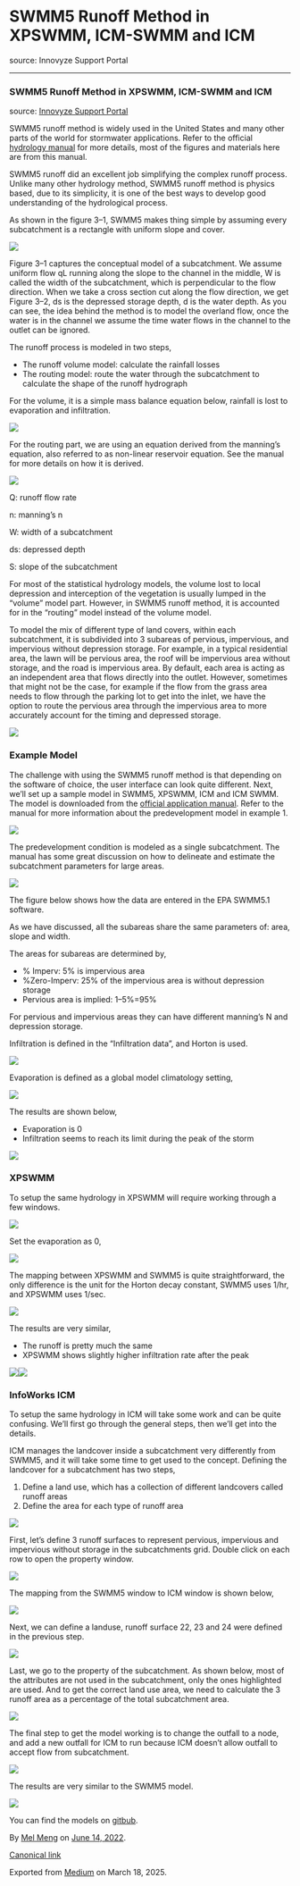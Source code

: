 # SWMM5 Runoff Method in XPSWMM, ICM-SWMM and ICM

source: Innovyze Support Portal

---

### SWMM5 Runoff Method in XPSWMM, ICM-SWMM and ICM

source: [Innovyze Support Portal](https://innovyze.force.com/support/s/article/SWMM5-Runoff-Method-in-XPSWMM-ICM-SWMM-and-ICM)

SWMM5 runoff method is widely used in the United States and many other parts of the world for stormwater applications. Refer to the official [hydrology manual](https://www.epa.gov/water-research/storm-water-management-model-swmm) for more details, most of the figures and materials here are from this manual.

SWMM5 runoff did an excellent job simplifying the complex runoff process. Unlike many other hydrology method, SWMM5 runoff method is physics based, due to its simplicity, it is one of the best ways to develop good understanding of the hydrological process.

As shown in the figure 3–1, SWMM5 makes thing simple by assuming every subcatchment is a rectangle with uniform slope and cover.

![](images\0_EZLukXGLgpPYthnY.png)

Figure 3–1 captures the conceptual model of a subcatchment. We assume uniform flow qL running along the slope to the channel in the middle, W is called the width of the subcatchment, which is perpendicular to the flow direction. When we take a cross section cut along the flow direction, we get Figure 3–2, ds is the depressed storage depth, d is the water depth. As you can see, the idea behind the method is to model the overland flow, once the water is in the channel we assume the time water flows in the channel to the outlet can be ignored.

The runoff process is modeled in two steps,

* The runoff volume model: calculate the rainfall losses
* The routing model: route the water through the subcatchment to calculate the shape of the runoff hydrograph

For the volume, it is a simple mass balance equation below, rainfall is lost to evaporation and infiltration.

![](images\0_YpnOkcaREapgtPaZ.png)

For the routing part, we are using an equation derived from the manning’s equation, also referred to as non-linear reservoir equation. See the manual for more details on how it is derived.

![](images\0_vdcybdM6UlLpxq5U.png)

Q: runoff flow rate

n: manning’s n

W: width of a subcatchment

ds: depressed depth

S: slope of the subcatchment

For most of the statistical hydrology models, the volume lost to local depression and interception of the vegetation is usually lumped in the “volume” model part. However, in SWMM5 runoff method, it is accounted for in the “routing” model instead of the volume model.

To model the mix of different type of land covers, within each subcatchment, it is subdivided into 3 subareas of pervious, impervious, and impervious without depression storage. For example, in a typical residential area, the lawn will be pervious area, the roof will be impervious area without storage, and the road is impervious area. By default, each area is acting as an independent area that flows directly into the outlet. However, sometimes that might not be the case, for example if the flow from the grass area needs to flow through the parking lot to get into the inlet, we have the option to route the pervious area through the impervious area to more accurately account for the timing and depressed storage.

![](images\0_nZFyEGNHdZk8HsRK.png)

### Example Model

The challenge with using the SWMM5 runoff method is that depending on the software of choice, the user interface can look quite different. Next, we’ll set up a sample model in SWMM5, XPSWMM, ICM and ICM SWMM. The model is downloaded from the [official application manual](https://www.epa.gov/water-research/storm-water-management-model-swmm). Refer to the manual for more information about the predevelopment model in example 1.

![](images\0_tW_aqbQeH3rHWCRt.png)

The predevelopment condition is modeled as a single subcatchment. The manual has some great discussion on how to delineate and estimate the subcatchment parameters for large areas.

![](images\0_GLdTm1dCjuLD9vl7.png)

The figure below shows how the data are entered in the EPA SWMM5.1 software.

As we have discussed, all the subareas share the same parameters of: area, slope and width.

The areas for subareas are determined by,

* % Imperv: 5% is impervious area
* %Zero-Imperv: 25% of the impervious area is without depression storage
* Pervious area is implied: 1–5%=95%

For pervious and impervious areas they can have different manning’s N and depression storage.

Infiltration is defined in the “Infiltration data”, and Horton is used.

![](images\0_rIe7qWoM2FpkjpSB.png)

Evaporation is defined as a global model climatology setting,

![](images\0_dH2esl2yCDWtedGZ.png)

The results are shown below,

* Evaporation is 0
* Infiltration seems to reach its limit during the peak of the storm

![](images\0_pPSTa4rEPl-xKwrF.png)

### XPSWMM

To setup the same hydrology in XPSWMM will require working through a few windows.

![](images\0_AE4fMvkOJSXlkMbr.png)

Set the evaporation as 0,

![](images\0_r6wkzhbJKtO0I6OR.png)

The mapping between XPSWMM and SWMM5 is quite straightforward, the only difference is the unit for the Horton decay constant, SWMM5 uses 1/hr, and XPSWMM uses 1/sec.

![](images\0_ndWIsTE4GAnrpGYM.png)

The results are very similar,

* The runoff is pretty much the same
* XPSWMM shows slightly higher infiltration rate after the peak

![](images\0_AoLPGPkmFFPYa7NO.png)![](images\0_06It-19A-Ay9iQ-D.png)

### InfoWorks ICM

To setup the same hydrology in ICM will take some work and can be quite confusing. We’ll first go through the general steps, then we’ll get into the details.

ICM manages the landcover inside a subcatchment very differently from SWMM5, and it will take some time to get used to the concept. Defining the landcover for a subcatchment has two steps,

1. Define a land use, which has a collection of different landcovers called runoff areas
2. Define the area for each type of runoff area

![](images\0_Z56LKUWTDYMEY9hQ.png)

First, let’s define 3 runoff surfaces to represent pervious, impervious and impervious without storage in the subcatchments grid. Double click on each row to open the property window.

![](images\0_KW1nRiL2mREfdHF3.png)

The mapping from the SWMM5 window to ICM window is shown below,

![](images\0_d5lJT4COKPETGw-I.png)

Next, we can define a landuse, runoff surface 22, 23 and 24 were defined in the previous step.

![](images\0_BWZr1Hpyf7lM-q84.png)

Last, we go to the property of the subcatchment. As shown below, most of the attributes are not used in the subcatchment, only the ones highlighted are used. And to get the correct land use area, we need to calculate the 3 runoff area as a percentage of the total subcatchment area.

![](images\0_ejTsgKRMXKC7-PR1.png)

The final step to get the model working is to change the outfall to a node, and add a new outfall for ICM to run because ICM doesn’t allow outfall to accept flow from subcatchment.

![](images\0_78mn6WuG18OL-O1f.png)

The results are very similar to the SWMM5 model.

![](images\0_Gv-_nODBocOqwcp0.png)

You can find the models on [gitbub](https://github.com/mel-meng/xpswmm/tree/master/models/swmm5_runoff).

By [Mel Meng](https://medium.com/@mel-meng-pe) on [June 14, 2022](https://medium.com/p/354afbce6).

[Canonical link](https://medium.com/@mel-meng-pe/swmm5-runoff-method-in-xpswmm-icm-swmm-and-icm-354afbce6)

Exported from [Medium](https://medium.com) on March 18, 2025.